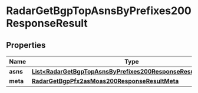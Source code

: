

# RadarGetBgpTopAsnsByPrefixes200ResponseResult


## Properties

| Name | Type | Description | Notes |
|------------ | ------------- | ------------- | -------------|
|**asns** | [**List&lt;RadarGetBgpTopAsnsByPrefixes200ResponseResultAsnsInner&gt;**](RadarGetBgpTopAsnsByPrefixes200ResponseResultAsnsInner.md) |  |  |
|**meta** | [**RadarGetBgpPfx2asMoas200ResponseResultMeta**](RadarGetBgpPfx2asMoas200ResponseResultMeta.md) |  |  |



